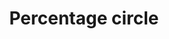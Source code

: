 ---
title: Percentage circle
tags: ["percentage", "circle", "ratio", "proportion", "part", "portion", "fraction"]
icon: percentage-circle
svg: '<svg xmlns="http://www.w3.org/2000/svg" width="24" height="24" fill="none" viewBox="0 0 24 24" stroke-width="1.5" stroke-linecap="round" stroke-linejoin="round" stroke="currentColor"><path d="M9.854 9.854 9.5 9.5m5.004 5.004-.354-.354m-4.65.35 5-5M21 12a9 9 0 1 1-18 0 9 9 0 0 1 18 0"/></svg>'
---